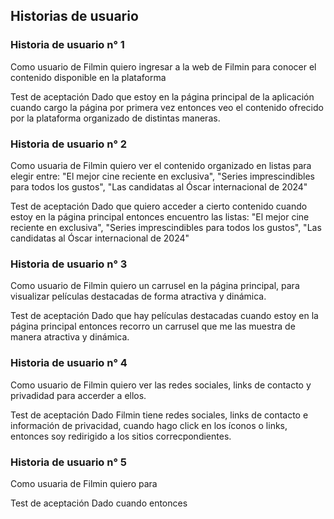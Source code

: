 ## Historias de usuario

### Historia de usuario n° 1
Como usuario de Filmin
quiero ingresar a la web de Filmin
para conocer el contenido disponible en la plataforma

Test de aceptación
Dado que estoy en la página principal de la aplicación
cuando cargo la página por primera vez
entonces veo el contenido ofrecido por la plataforma organizado de distintas maneras.

### Historia de usuario n° 2
Como usuaria de Filmin
quiero ver el contenido organizado en listas
para elegir entre: "El mejor cine reciente en exclusiva", "Series imprescindibles para todos los gustos", "Las candidatas al Óscar internacional de 2024"

Test de aceptación
Dado que quiero acceder a cierto contenido
cuando estoy en la página principal
entonces encuentro las listas: "El mejor cine reciente en exclusiva", "Series imprescindibles para todos los gustos", "Las candidatas al Óscar internacional de 2024"

### Historia de usuario n° 3
Como usuario de Filmin
quiero un carrusel en la página principal,
para visualizar películas destacadas de forma atractiva y dinámica.

Test de aceptación
Dado que hay películas destacadas
cuando estoy en la página principal 
entonces recorro un carrusel que me las muestra de manera atractiva y dinámica.

### Historia de usuario n° 4
Como usuario de Filmin
quiero ver las redes sociales, links de contacto y privadidad 
para accerder a ellos.

Test de aceptación
Dado Filmin tiene redes sociales, links de contacto e información de privacidad, 
cuando hago click en los íconos o links,
entonces soy redirigido a los sitios correcpondientes.

### Historia de usuario n° 5
Como usuaria de Filmin
quiero 
para 

Test de aceptación
Dado 
cuando 
entonces 
